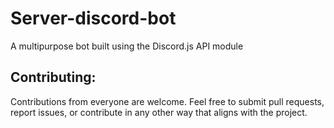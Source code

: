# Server-discord-bot
A multipurpose bot built using the Discord.js API module


## Contributing:
Contributions from everyone are welcome. Feel free to submit pull requests, report issues, or contribute in any other way that aligns with the project.